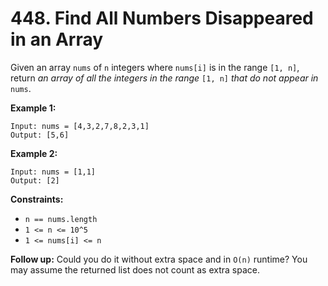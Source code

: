 # 448. Find All Numbers Disappeared in an Array
Given an array `nums` of `n` integers where `nums[i]` is in the range `[1, n]`, return *an array of all the integers in the range* `[1, n]` *that do not appear in* `nums`.

**Example 1:**
```
Input: nums = [4,3,2,7,8,2,3,1]
Output: [5,6]
```

**Example 2:**
```
Input: nums = [1,1]
Output: [2]
```

**Constraints:**
- `n == nums.length`
- `1 <= n <= 10^5`
- `1 <= nums[i] <= n`

**Follow up:** Could you do it without extra space and in `O(n)` runtime? You may assume the returned list does not count as extra space.
